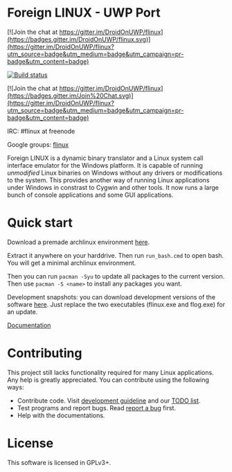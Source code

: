 Foreign LINUX - UWP Port
======

[![Join the chat at https://gitter.im/DroidOnUWP/flinux](https://badges.gitter.im/DroidOnUWP/flinux.svg)](https://gitter.im/DroidOnUWP/flinux?utm_source=badge&utm_medium=badge&utm_campaign=pr-badge&utm_content=badge)

[![Build status](https://ci.appveyor.com/api/projects/status/a340ver0l85l14tf?svg=true)](https://ci.appveyor.com/project/wishstudio/flinux)

[![Join the chat at https://gitter.im/DroidOnUWP/flinux](https://badges.gitter.im/Join%20Chat.svg)](https://gitter.im/DroidOnUWP/flinux?utm_source=badge&utm_medium=badge&utm_campaign=pr-badge&utm_content=badge)

IRC: #flinux at freenode

Google groups: [flinux](https://groups.google.com/forum/#!forum/flinux)

Foreign LINUX is a dynamic binary translator and a Linux system call interface emulator for the Windows platform. It is capable of running *unmodified* Linux binaries on Windows without any drivers or modifications to the system. This provides another way of running Linux applications under Windows in constrast to Cygwin and other tools. It now runs a large bunch of console applications and some GUI applications.

Quick start
=====
Download a premade archlinux environment [here](https://xysun.me/static/flinux-archlinux.7z).

Extract it anywhere on your harddrive. Then run `run_bash.cmd` to open bash. You will get a minimal archlinux environment.

Then you can run `pacman -Syu` to update all packages to the current version. Then use `pacman -S <name>` to install any packages you want.

Development snapshots: you can download development versions of the software [here](https://ci.appveyor.com/project/wishstudio/flinux/build/artifacts). Just replace the two executables (flinux.exe and flog.exe) for an update.

[Documentation](https://github.com/wishstudio/flinux/wiki)

Contributing
=====
This project still lacks functionality required for many Linux applications. Any help is greatly appreciated. You can contribute using the following ways:

* Contribute code. Visit [development guideline](https://github.com/wishstudio/flinux/wiki/Development-Guideline) and our [TODO list](https://github.com/wishstudio/flinux/wiki/TODO-List).
* Test programs and report bugs. Read [report a bug](https://github.com/wishstudio/flinux/wiki/Report-a-bug) first.
* Help with the documentations.

License
=====
This software is licensed in GPLv3+.
